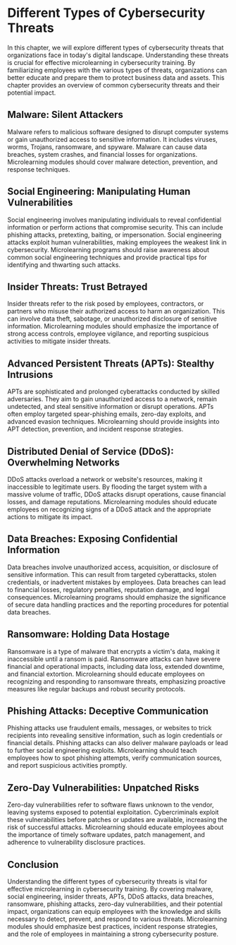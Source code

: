 Different Types of Cybersecurity Threats
=================================================

In this chapter, we will explore different types of cybersecurity threats that organizations face in today's digital landscape. Understanding these threats is crucial for effective microlearning in cybersecurity training. By familiarizing employees with the various types of threats, organizations can better educate and prepare them to protect business data and assets. This chapter provides an overview of common cybersecurity threats and their potential impact.

Malware: Silent Attackers
-------------------------

Malware refers to malicious software designed to disrupt computer systems or gain unauthorized access to sensitive information. It includes viruses, worms, Trojans, ransomware, and spyware. Malware can cause data breaches, system crashes, and financial losses for organizations. Microlearning modules should cover malware detection, prevention, and response techniques.

Social Engineering: Manipulating Human Vulnerabilities
------------------------------------------------------

Social engineering involves manipulating individuals to reveal confidential information or perform actions that compromise security. This can include phishing attacks, pretexting, baiting, or impersonation. Social engineering attacks exploit human vulnerabilities, making employees the weakest link in cybersecurity. Microlearning programs should raise awareness about common social engineering techniques and provide practical tips for identifying and thwarting such attacks.

Insider Threats: Trust Betrayed
-------------------------------

Insider threats refer to the risk posed by employees, contractors, or partners who misuse their authorized access to harm an organization. This can involve data theft, sabotage, or unauthorized disclosure of sensitive information. Microlearning modules should emphasize the importance of strong access controls, employee vigilance, and reporting suspicious activities to mitigate insider threats.

Advanced Persistent Threats (APTs): Stealthy Intrusions
-------------------------------------------------------

APTs are sophisticated and prolonged cyberattacks conducted by skilled adversaries. They aim to gain unauthorized access to a network, remain undetected, and steal sensitive information or disrupt operations. APTs often employ targeted spear-phishing emails, zero-day exploits, and advanced evasion techniques. Microlearning should provide insights into APT detection, prevention, and incident response strategies.

Distributed Denial of Service (DDoS): Overwhelming Networks
-----------------------------------------------------------

DDoS attacks overload a network or website's resources, making it inaccessible to legitimate users. By flooding the target system with a massive volume of traffic, DDoS attacks disrupt operations, cause financial losses, and damage reputations. Microlearning modules should educate employees on recognizing signs of a DDoS attack and the appropriate actions to mitigate its impact.

Data Breaches: Exposing Confidential Information
------------------------------------------------

Data breaches involve unauthorized access, acquisition, or disclosure of sensitive information. This can result from targeted cyberattacks, stolen credentials, or inadvertent mistakes by employees. Data breaches can lead to financial losses, regulatory penalties, reputation damage, and legal consequences. Microlearning programs should emphasize the significance of secure data handling practices and the reporting procedures for potential data breaches.

Ransomware: Holding Data Hostage
--------------------------------

Ransomware is a type of malware that encrypts a victim's data, making it inaccessible until a ransom is paid. Ransomware attacks can have severe financial and operational impacts, including data loss, extended downtime, and financial extortion. Microlearning should educate employees on recognizing and responding to ransomware threats, emphasizing proactive measures like regular backups and robust security protocols.

Phishing Attacks: Deceptive Communication
-----------------------------------------

Phishing attacks use fraudulent emails, messages, or websites to trick recipients into revealing sensitive information, such as login credentials or financial details. Phishing attacks can also deliver malware payloads or lead to further social engineering exploits. Microlearning should teach employees how to spot phishing attempts, verify communication sources, and report suspicious activities promptly.

Zero-Day Vulnerabilities: Unpatched Risks
-----------------------------------------

Zero-day vulnerabilities refer to software flaws unknown to the vendor, leaving systems exposed to potential exploitation. Cybercriminals exploit these vulnerabilities before patches or updates are available, increasing the risk of successful attacks. Microlearning should educate employees about the importance of timely software updates, patch management, and adherence to vulnerability disclosure practices.

Conclusion
----------

Understanding the different types of cybersecurity threats is vital for effective microlearning in cybersecurity training. By covering malware, social engineering, insider threats, APTs, DDoS attacks, data breaches, ransomware, phishing attacks, zero-day vulnerabilities, and their potential impact, organizations can equip employees with the knowledge and skills necessary to detect, prevent, and respond to various threats. Microlearning modules should emphasize best practices, incident response strategies, and the role of employees in maintaining a strong cybersecurity posture.
